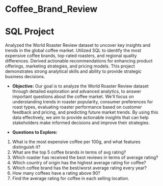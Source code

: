 # Coffee_Brand_Review

# SQL Project

Analyzed the World Roaster Review dataset to uncover key insights and trends in the global coffee market. Utilized SQL to identify the most expensive coffee brands, top-rated roasters, and regional quality differences. Derived actionable recommendations for enhancing product offerings, marketing strategies, and pricing models. This project demonstrates strong analytical skills and ability to provide strategic business decisions.<br/>

- **Objective:**
Our goal is to analyze the World Roaster Review dataset through detailed exploration and advanced analytics, to answer important questions about the coffee market. We'll focus on understanding trends in roaster popularity, consumer preferences for roast types, evaluating roaster performance based on customer feedback and pricing, and predicting future market trends. By using this data effectively, we aim to provide actionable insights that can help stakeholders make informed decisions and improve their strategies.<br/>

- **Questions to Explore:**
1. What is the most expensive coffee per 100g, and what features distinguish it?
2. What are the top 5 coffee brands in terms of avg rating?
3. Which roaster has received the best reviews in terms of average rating?
4. Which country of origin has the highest average rating for coffee?
5. Which coffee brand has the best/worst average rating every year?
6. How many coffees have a rating above 90?
7. Find the average rating for coffee in each selling location.
